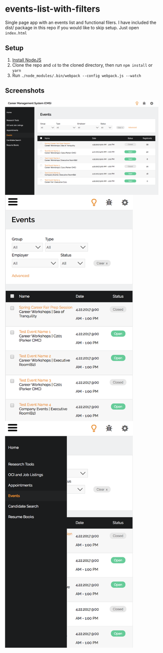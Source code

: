 # events-list-with-filters

Single page app with an events list and functional filers.
I have included the dist/ package in this repo if you would like to skip setup. Just open `index.html`

## Setup
1. [Install NodeJS](https://nodejs.org/en/)
3. Clone the repo and `cd` to the cloned directory, then run `npm install` or `yarn`
4. Run `./node_modules/.bin/webpack --config webpack.js --watch`

## Screenshots
<img src="/assets/screenshots/1.png" align="left" />

<img src="/assets/screenshots/2.png" width="420" align="left" />
<img src="/assets/screenshots/3.png" width="420" align="left" />
